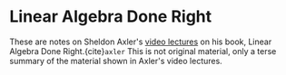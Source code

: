# Linear Algebra Done Right

These are notes on Sheldon Axler's [video lectures](https://www.youtube.com/channel/UCtHp0WNe3OaSXAr1C_Oi0AQ/videos) on his book, Linear Algebra Done Right.{cite}`axler` This is not original material, only a terse summary of the material shown in Axler's video lectures.


```{bibliography} ./references.bib
```